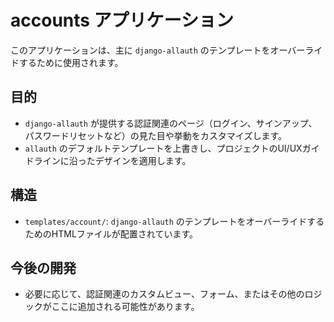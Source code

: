 # accounts アプリケーション

このアプリケーションは、主に `django-allauth` のテンプレートをオーバーライドするために使用されます。

## 目的

- `django-allauth` が提供する認証関連のページ（ログイン、サインアップ、パスワードリセットなど）の見た目や挙動をカスタマイズします。
- `allauth` のデフォルトテンプレートを上書きし、プロジェクトのUI/UXガイドラインに沿ったデザインを適用します。

## 構造

- `templates/account/`: `django-allauth` のテンプレートをオーバーライドするためのHTMLファイルが配置されています。

## 今後の開発

- 必要に応じて、認証関連のカスタムビュー、フォーム、またはその他のロジックがここに追加される可能性があります。
